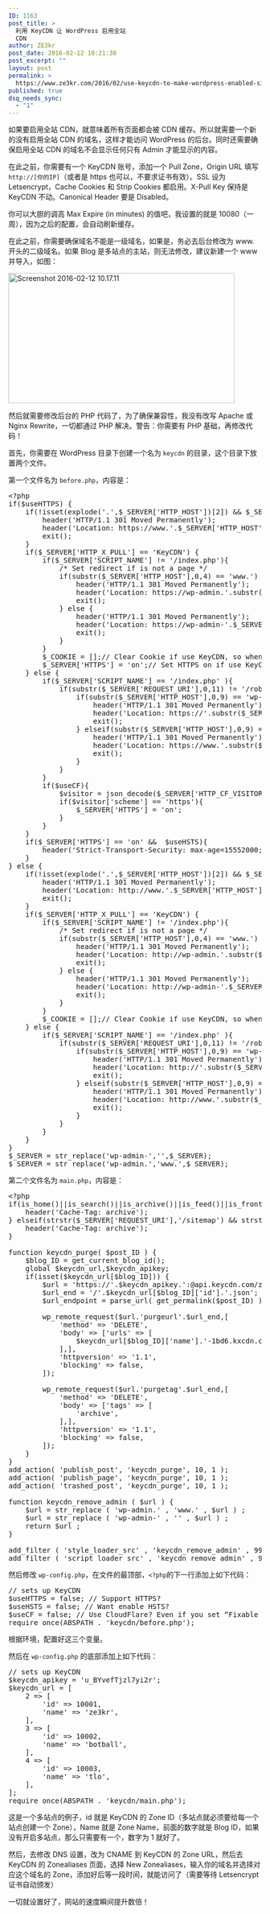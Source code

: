 ```yaml
---
ID: 1163
post_title: >
  利用 KeyCDN 让 WordPress 启用全站
  CDN
author: ZE3kr
post_date: 2016-02-12 10:21:30
post_excerpt: ""
layout: post
permalink: >
  https://www.ze3kr.com/2016/02/use-keycdn-to-make-wordpress-enabled-site-wide-cdn/
published: true
dsq_needs_sync:
  - "1"
---
```

如果要启用全站 CDN，就意味着所有页面都会被 CDN 缓存。所以就需要一个新的没有启用全站 CDN 的域名，这样才能访问 WordPress 的后台。同时还需要确保启用全站 CDN 的域名不会显示任何只有 Admin 才能显示的内容。

在此之前，你需要有一个 KeyCDN 账号，添加一个 Pull Zone，Origin URL 填写 <code>http://[你的IP]</code>（或者是 https 也可以，不要求证书有效）。SSL 设为 Letsencrypt，Cache Cookies 和 Strip Cookies 都启用。X-Pull Key 保持是 KeyCDN 不动。Canonical Header 要是 Disabled。

你可以大胆的调高 Max Expire (in minutes) 的值吧，我设置的就是 10080（一周），因为之后的配置，会自动刷新缓存。

在此之前，你需要确保域名不能是一级域名，如果是，务必去后台修改为 www. 开头的二级域名。如果 Blog 是多站点的主站，则无法修改，建议新建一个 www 并导入，如图：

<a href="https://media.landcement.com/sites/2/20160212101726/Screenshot-2016-02-12-10.17.11.png" rel="attachment wp-att-1164"><img src="https://media.landcement.com/sites/2/20160212101726/Screenshot-2016-02-12-10.17.11-450x259.png" alt="Screenshot 2016-02-12 10.17.11" width="450" height="259" class="aligncenter size-medium wp-image-1164" /></a>

然后就需要修改后台的 PHP 代码了，为了确保兼容性，我没有改写 Apache 或 Nginx Rewrite，一切都通过 PHP 解决。警告：你需要有 PHP 基础，再修改代码！

首先，你需要在 WordPress 目录下创建一个名为 <code>keycdn</code> 的目录，这个目录下放置两个文件。

第一个文件名为<!--more--> <code>before.php</code>，内容是：

<pre class="lang:php decode:true " title="before.php" >&lt;?php
if($useHTTPS) {
	if(!isset(explode('.',$_SERVER['HTTP_HOST'])[2]) &amp;&amp; $_SERVER['SCRIPT_NAME'] == '/index.php'){
		header('HTTP/1.1 301 Moved Permanently');
		header('Location: https://www.'.$_SERVER['HTTP_HOST'].$_SERVER['REQUEST_URI']);
		exit();
	}
	if($_SERVER['HTTP_X_PULL'] == 'KeyCDN') {
		if($_SERVER['SCRIPT_NAME'] != '/index.php'){
			/* Set redirect if is not a page */
			if(substr($_SERVER['HTTP_HOST'],0,4) == 'www.') {
				header('HTTP/1.1 301 Moved Permanently');
				header('Location: https://wp-admin.'.substr($_SERVER['HTTP_HOST'],4).$_SERVER['REQUEST_URI']);
				exit();
			} else {
				header('HTTP/1.1 301 Moved Permanently');
				header('Location: https://wp-admin-'.$_SERVER['HTTP_HOST'].$_SERVER['REQUEST_URI']);
				exit();
			}
		}
		$_COOKIE = [];// Clear Cookie if use KeyCDN, so when use KeyCDN, never show adminbar.
		$_SERVER['HTTPS'] = 'on';// Set HTTPS on if use KeyCDN, even if the origin server is not HTTPS.
	} else {
		if($_SERVER['SCRIPT_NAME'] == '/index.php' ){
			if(substr($_SERVER['REQUEST_URI'],0,11) != '/robots.txt') {
				if(substr($_SERVER['HTTP_HOST'],0,9) == 'wp-admin-') {
					header('HTTP/1.1 301 Moved Permanently');
					header('Location: https://'.substr($_SERVER['HTTP_HOST'],9).$_SERVER['REQUEST_URI']);
					exit();
				} elseif(substr($_SERVER['HTTP_HOST'],0,9) == 'wp-admin.') {
					header('HTTP/1.1 301 Moved Permanently');
					header('Location: https://www.'.substr($_SERVER['HTTP_HOST'],9).$_SERVER['REQUEST_URI']);
					exit();
				}
			}
		}
		if($useCF){
			$visitor = json_decode($_SERVER['HTTP_CF_VISITOR'],true);
			if($visitor['scheme'] == 'https'){
				$_SERVER['HTTPS'] = 'on';
			}
		}
	}
	if($_SERVER['HTTPS'] == 'on' &amp;&amp;  $useHSTS){
		header('Strict-Transport-Security: max-age=15552000; includeSubDomains; preload');
	}
} else {
	if(!isset(explode('.',$_SERVER['HTTP_HOST'])[2]) &amp;&amp; $_SERVER['SCRIPT_NAME'] == '/index.php'){
		header('HTTP/1.1 301 Moved Permanently');
		header('Location: http://www.'.$_SERVER['HTTP_HOST'].$_SERVER['REQUEST_URI']);
		exit();
	}
	if($_SERVER['HTTP_X_PULL'] == 'KeyCDN') {
		if($_SERVER['SCRIPT_NAME'] != '/index.php'){
			/* Set redirect if is not a page */
			if(substr($_SERVER['HTTP_HOST'],0,4) == 'www.') {
				header('HTTP/1.1 301 Moved Permanently');
				header('Location: http://wp-admin.'.substr($_SERVER['HTTP_HOST'],4).$_SERVER['REQUEST_URI']);
				exit();
			} else {
				header('HTTP/1.1 301 Moved Permanently');
				header('Location: http://wp-admin-'.$_SERVER['HTTP_HOST'].$_SERVER['REQUEST_URI']);
				exit();
			}
		}
		$_COOKIE = [];// Clear Cookie if use KeyCDN, so when use KeyCDN, never show adminbar.
	} else {
		if($_SERVER['SCRIPT_NAME'] == '/index.php' ){
			if(substr($_SERVER['REQUEST_URI'],0,11) != '/robots.txt') {
				if(substr($_SERVER['HTTP_HOST'],0,9) == 'wp-admin-') {
					header('HTTP/1.1 301 Moved Permanently');
					header('Location: http://'.substr($_SERVER['HTTP_HOST'],9).$_SERVER['REQUEST_URI']);
					exit();
				} elseif(substr($_SERVER['HTTP_HOST'],0,9) == 'wp-admin.') {
					header('HTTP/1.1 301 Moved Permanently');
					header('Location: http://www.'.substr($_SERVER['HTTP_HOST'],9).$_SERVER['REQUEST_URI']);
					exit();
				}
			}
		}
	}
}
$_SERVER = str_replace('wp-admin-','',$_SERVER);
$_SERVER = str_replace('wp-admin.','www.',$_SERVER);</pre> 

第二个文件名为 <code>main.php</code>，内容是：

<pre class="lang:php decode:true " title="main.php" >&lt;?php
if(is_home()||is_search()||is_archive()||is_feed()||is_front_page()){
	header('Cache-Tag: archive');
} elseif(strstr($_SERVER['REQUEST_URI'],'/sitemap') &amp;&amp; strstr($_SERVER['REQUEST_URI'],'.xml')) {
	header('Cache-Tag: archive');
}

function keycdn_purge( $post_ID ) {
	$blog_ID = get_current_blog_id();
	global $keycdn_url,$keycdn_apikey;
	if(isset($keycdn_url[$blog_ID])) {
		$url = 'https://'.$keycdn_apikey.':@api.keycdn.com/zones/';
		$url_end = '/'.$keycdn_url[$blog_ID]['id'].'.json';
		$url_endpoint = parse_url( get_permalink($post_ID) )['path'];

		wp_remote_request($url.'purgeurl'.$url_end,[
			'method' =&gt; 'DELETE',
			'body' =&gt; ['urls' =&gt; [
				$keycdn_url[$blog_ID]['name'].'-1bd6.kxcdn.com'.$url_endpoint,
			],],
			'httpversion' =&gt; '1.1',
			'blocking' =&gt; false,
		]);

		wp_remote_request($url.'purgetag'.$url_end,[
			'method' =&gt; 'DELETE',
			'body' =&gt; ['tags' =&gt; [
				'archive',
			],],
			'httpversion' =&gt; '1.1',
			'blocking' =&gt; false,
		]);
	}
}
add_action( 'publish_post', 'keycdn_purge', 10, 1 );
add_action( 'publish_page', 'keycdn_purge', 10, 1 );
add_action( 'trashed_post', 'keycdn_purge', 10, 1 );

function keycdn_remove_admin ( $url ) {
	$url = str_replace ( 'wp-admin.' , 'www.' , $url ) ;
	$url = str_replace ( 'wp-admin-' , '' , $url ) ;
	return $url ;
}

add_filter ( 'style_loader_src' , 'keycdn_remove_admin' , 99 , 1 ) ;
add_filter ( 'script_loader_src' , 'keycdn_remove_admin' , 99 , 1 ) ;
</pre> 

然后修改 <code>wp-config.php</code>，在文件的最顶部，<code>&lt;?php</code>的下一行添加上如下代码：
 
<pre class="lang:php decode:true " >// sets up KeyCDN
$useHTTPS = false; // Support HTTPS?
$useHSTS = false; // Want enable HSTS?
$useCF = false; // Use CloudFlare? Even if you set “Fixable SSL”, WordPress still can identify if visitor is using HTTPS.
require_once(ABSPATH . 'keycdn/before.php');</pre> 

根据环境，配置好这三个变量。

然后在 <code>wp-config.php</code> 的底部添加上如下代码：
 
<pre class="lang:php decode:true " >// sets up KeyCDN
$keycdn_apikey = 'u_BYvefTjzl7yi2r';
$keycdn_url = [
	2 =&gt; [
		'id' =&gt; 10001,
		'name' =&gt; 'ze3kr',
	],
	3 =&gt; [
		'id' =&gt; 10002,
		'name' =&gt; 'botball',
	],
	4 =&gt; [
		'id' =&gt; 10003,
		'name' =&gt; 'tlo',
	],
];
require_once(ABSPATH . 'keycdn/main.php');</pre> 

这是一个多站点的例子，id 就是 KeyCDN 的 Zone ID（多站点就必须要给每一个站点创建一个 Zone），Name 就是 Zone Name，前面的数字就是 Blog ID，如果没有开启多站点，那么只需要有一个，数字为 1 就好了。

然后，去修改 DNS 设置，改为 CNAME 到 KeyCDN 的 Zone URL，然后去 KeyCDN 的 Zonealiases 页面，选择 New Zonealiases，输入你的域名并选择对应这个域名的 Zone，添加好后等一段时间，就能访问了（需要等待 Letsencrypt 证书自动颁发）

一切就设置好了，网站的速度瞬间提升数倍！
